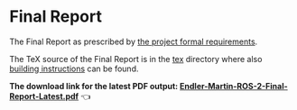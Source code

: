# Final Report

The Final Report as prescribed
by [the project formal requirements](https://cw.fel.cvut.cz/wiki/courses/b4bproj6/start).

The TeX source of the Final Report is in the [tex](./tex) directory where
also [building instructions](./tex/README.md) can be found.

**The download link for the latest PDF output:
[Endler-Martin-ROS-2-Final-Report-Latest.pdf](https://github.com/pokusew/fel-project/raw/master/final-report/Endler-Martin-ROS-2-Final-Report-Latest.pdf)** 👈
